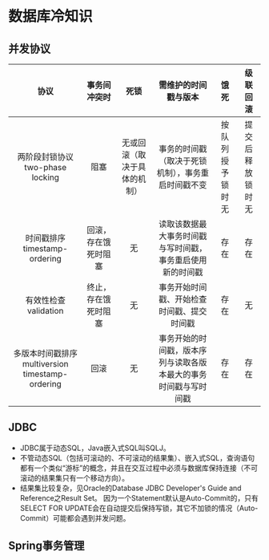 # 数据库冷知识

## 并发协议

|协议|事务间冲突时|死锁|需维护的时间戳与版本|饿死|级联回滚
|:---:|:---:|:---:|:---:|:---:|:---:
|两阶段封锁协议 two-phase locking|阻塞|无或回滚（取决于具体的机制）|事务的时间戳（取决于死锁机制），事务重启时间戳不变|按队列授予锁时无|提交后释放锁时无
|时间戳排序 timestamp-ordering|回滚，存在饿死时阻塞|无|读取该数据最大事务时间戳与写时间戳，事务重启使用新的时间戳|存在|存在
|有效性检查 validation|终止，存在饿死时阻塞|无|事务开始时间戳、开始检查时间戳、提交时间戳|存在|无
|多版本时间戳排序 multiversion timestamp-ordering|回滚|无|事务开始的时间戳，版本序列与读取各版本最大的事务时间戳与写时间戳|存在|存在

## JDBC
- JDBC属于动态SQL，Java嵌入式SQL叫SQLJ。
- 不管动态SQL（包括可滚动的、不可滚动的结果集）、嵌入式SQL，查询语句都有一个类似“游标”的概念，并且在交互过程中必须与数据库保持连接（不可滚动的结果集只有一个移动方向）。
- 结果集比较复杂，见Oracle的Database JDBC Developer's Guide and Reference之Result Set。
因为一个Statement默认是Auto-Commit的，只有SELECT FOR UPDATE会在自动提交后保持写锁，其它不加锁的情况（Auto-Commit）可能都会遇到并发问题。

## Spring事务管理
